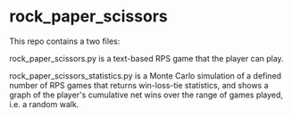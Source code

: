 # rock_paper_scissors

This repo contains a two files:

rock_paper_scissors.py is a text-based RPS game that the player can play.

rock_paper_scissors_statistics.py is a Monte Carlo simulation of a defined number of RPS games that returns win-loss-tie statistics, and shows a graph of the player's cumulative net wins over the range of games played, i.e. a random walk.
